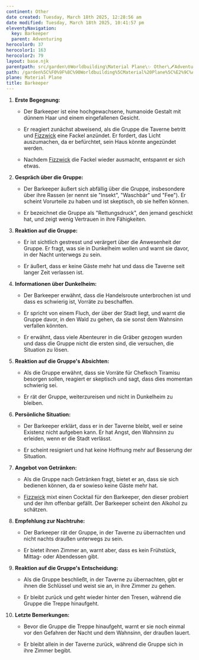 ```yaml
---
continent: Other
date created: Tuesday, March 18th 2025, 12:28:56 am
date modified: Tuesday, March 18th 2025, 10:41:57 pm
eleventyNavigation:
  key: Barkeeper
  parent: Adventuring
herocolor0: 37
herocolor1: 163
herocolor2: 79
layout: base.njk
parentpath: src/garden\🌐Worldbuilding\Material Plane\✨ Other\🗡️Adventuring/Adventuring.md
path: /garden%5C%F0%9F%8C%90Worldbuilding%5CMaterial%20Plane%5C%E2%9C%A8%20Other%5C%F0%9F%97%A1%EF%B8%8FAdventuring%5CVerinox%5CNPCs/Barkeeper/
plane: Material Plane
title: Barkeeper
---
```


1. **Erste Begegnung:**
	
	- Der Barkeeper ist eine hochgewachsene, humanoide Gestalt mit dünnem Haar und einem eingefallenen Gesicht.
		
	- Er reagiert zunächst abweisend, als die Gruppe die Taverne betritt und [Fizzwick](/garden/%F0%9F%8C%90Worldbuilding/Material%20Plane/%E2%9C%A8%20Other/%F0%9F%97%A1%EF%B8%8FAdventuring/Verinox/PCs/Fizzwick) eine Fackel anzündet. Er fordert, das Licht auszumachen, da er befürchtet, sein Haus könnte angezündet werden.
		
	- Nachdem [Fizzwick](/garden/%F0%9F%8C%90Worldbuilding/Material%20Plane/%E2%9C%A8%20Other/%F0%9F%97%A1%EF%B8%8FAdventuring/Verinox/PCs/Fizzwick) die Fackel wieder ausmacht, entspannt er sich etwas.
		
2. **Gespräch über die Gruppe:**
	
	- Der Barkeeper äußert sich abfällig über die Gruppe, insbesondere über ihre Rassen (er nennt sie "Insekt", "Waschbär" und "Fee"). Er scheint Vorurteile zu haben und ist skeptisch, ob sie helfen können.
		
	- Er bezeichnet die Gruppe als "Rettungsdruck", den jemand geschickt hat, und zeigt wenig Vertrauen in ihre Fähigkeiten.
		
3. **Reaktion auf die Gruppe:**
	
	- Er ist sichtlich gestresst und verärgert über die Anwesenheit der Gruppe. Er fragt, was sie in Dunkelheim wollen und warnt sie davor, in der Nacht unterwegs zu sein.
		
	- Er äußert, dass er keine Gäste mehr hat und dass die Taverne seit langer Zeit verlassen ist.
		
4. **Informationen über Dunkelheim:**
	
	- Der Barkeeper erwähnt, dass die Handelsroute unterbrochen ist und dass es schwierig ist, Vorräte zu beschaffen.
		
	- Er spricht von einem Fluch, der über der Stadt liegt, und warnt die Gruppe davor, in den Wald zu gehen, da sie sonst dem Wahnsinn verfallen könnten.
		
	- Er erwähnt, dass viele Abenteurer in die Gräber gezogen wurden und dass die Gruppe nicht die ersten sind, die versuchen, die Situation zu lösen.
		
5. **Reaktion auf die Gruppe's Absichten:**
	
	- Als die Gruppe erwähnt, dass sie Vorräte für Chefkoch Tiramisu besorgen sollen, reagiert er skeptisch und sagt, dass dies momentan schwierig sei.
		
	- Er rät der Gruppe, weiterzureisen und nicht in Dunkelheim zu bleiben.
		
6. **Persönliche Situation:**
	
	- Der Barkeeper erklärt, dass er in der Taverne bleibt, weil er seine Existenz nicht aufgeben kann. Er hat Angst, den Wahnsinn zu erleiden, wenn er die Stadt verlässt.
		
	- Er scheint resigniert und hat keine Hoffnung mehr auf Besserung der Situation.
		
7. **Angebot von Getränken:**
	
	- Als die Gruppe nach Getränken fragt, bietet er an, dass sie sich bedienen können, da er sowieso keine Gäste mehr hat.
		
	- [Fizzwick](/garden/%F0%9F%8C%90Worldbuilding/Material%20Plane/%E2%9C%A8%20Other/%F0%9F%97%A1%EF%B8%8FAdventuring/Verinox/PCs/Fizzwick) mixt einen Cocktail für den Barkeeper, den dieser probiert und der ihm offenbar gefällt. Der Barkeeper scheint den Alkohol zu schätzen.
		
8. **Empfehlung zur Nachtruhe:**
	
	- Der Barkeeper rät der Gruppe, in der Taverne zu übernachten und nicht nachts draußen unterwegs zu sein.
		
	- Er bietet ihnen Zimmer an, warnt aber, dass es kein Frühstück, Mittag- oder Abendessen gibt.
		
9. **Reaktion auf die Gruppe's Entscheidung:**
	
	- Als die Gruppe beschließt, in der Taverne zu übernachten, gibt er ihnen die Schlüssel und weist sie an, in ihre Zimmer zu gehen.
		
	- Er bleibt zurück und geht wieder hinter den Tresen, während die Gruppe die Treppe hinaufgeht.
		
10. **Letzte Bemerkungen:**
	
	- Bevor die Gruppe die Treppe hinaufgeht, warnt er sie noch einmal vor den Gefahren der Nacht und dem Wahnsinn, der draußen lauert.
		
	- Er bleibt allein in der Taverne zurück, während die Gruppe sich in ihre Zimmer begibt.